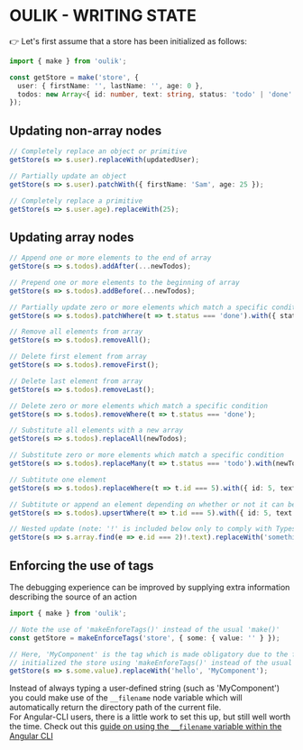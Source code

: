 # OULIK - WRITING STATE #

👉 Let's first assume that a store has been initialized as follows:
```Typescript
import { make } from 'oulik';

const getStore = make('store', {
  user: { firstName: '', lastName: '', age: 0 },
  todos: new Array<{ id: number, text: string, status: 'todo' | 'done' }>()
});
```
## Updating **non-array** nodes ##
```Typescript
// Completely replace an object or primitive
getStore(s => s.user).replaceWith(updatedUser);

// Partially update an object
getStore(s => s.user).patchWith({ firstName: 'Sam', age: 25 });

// Completely replace a primitive
getStore(s => s.user.age).replaceWith(25);
```

## Updating **array** nodes ##
```Typescript
// Append one or more elements to the end of array
getStore(s => s.todos).addAfter(...newTodos);

// Prepend one or more elements to the beginning of array
getStore(s => s.todos).addBefore(...newTodos);

// Partially update zero or more elements which match a specific condition
getStore(s => s.todos).patchWhere(t => t.status === 'done').with({ status: 'todo' });

// Remove all elements from array
getStore(s => s.todos).removeAll();

// Delete first element from array
getStore(s => s.todos).removeFirst();

// Delete last element from array
getStore(s => s.todos).removeLast();

// Delete zero or more elements which match a specific condition
getStore(s => s.todos).removeWhere(t => t.status === 'done');

// Substitute all elements with a new array
getStore(s => s.todos).replaceAll(newTodos);

// Substitute zero or more elements which match a specific condition
getStore(s => s.todos).replaceMany(t => t.status === 'todo').with(newTodo);

// Subtitute one element
getStore(s => s.todos).replaceWhere(t => t.id === 5).with({ id: 5, text: 'bake cookies', status: 'todo' });

// Subtitute or append an element depending on whether or not it can be found.
getStore(s => s.todos).upsertWhere(t => t.id === 5).with({ id: 5, text: 'bake cookies', status: 'todo' });

// Nested update (note: '!' is included below only to comply with Typescript's 'strictNullChecks')
getStore(s => s.array.find(e => e.id === 2)!.text).replaceWith('something');
```

## Enforcing the use of **tags** ##
The debugging experience can be improved by supplying extra information describing the source of an action
```Typescript
import { make } from 'oulik';

// Note the use of 'makeEnforeTags()' instead of the usual 'make()'
const getStore = makeEnforceTags('store', { some: { value: '' } });

// Here, 'MyComponent' is the tag which is made obligatory due to the fact that we
// initialized the store using 'makeEnforeTags()' instead of the usual 'make()'.
getStore(s => s.some.value).replaceWith('hello', 'MyComponent');
```
Instead of always typing a user-defined string (such as 'MyComponent') you could make use of the `__filename` node variable which will automatically return the directory path of the current file.  
For Angular-CLI users, there is a little work to set this up, but still well worth the time. Check out this [guide on using the `__filename` variable within the Angular CLI](./readme-ng-tags.md)  
